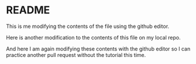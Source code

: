 # README #
This is me modifying the contents of the file using the github editor. 

Here is another modification to the contents of this file on my local repo. 

And here I am again modifying these contents with the github editor so I can practice another pull request without the tutorial this time. 
